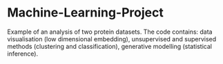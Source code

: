 # Machine-Learning-Project
Example of an analysis of two protein datasets. The code contains: data visualisation (low dimensional embedding), unsupervised and supervised methods (clustering and classification), generative modelling (statistical inference).
